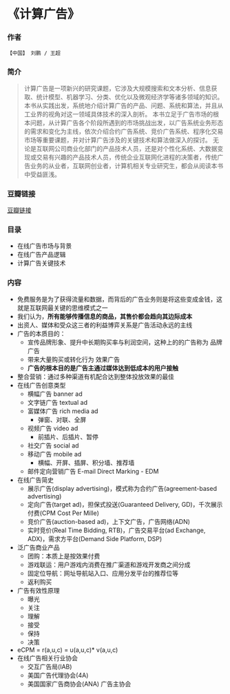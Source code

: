《计算广告》
=============================

### 作者
    【中国】 刘鹏 / 王超 

### 简介
> 计算广告是一项新兴的研究课题，它涉及大规模搜索和文本分析、信息获取、统计模型、机器学习、分类、优化以及微观经济学等诸多领域的知识。本书从实践出发，系统地介绍计算广告的产品、问题、系统和算法，并且从工业界的视角对这一领域具体技术的深入剖析。
本书立足于广告市场的根本问题，从计算广告各个阶段所遇到的市场挑战出发，以广告系统业务形态的需求和变化为主线，依次介绍合约广告系统、竞价广告系统、程序化交易市场等重要课题，并对计算广告涉及的关键技术和算法做深入的探讨。
无论是互联网公司商业化部门的产品技术人员，还是对个性化系统、大数据变现或交易有兴趣的产品技术人员，传统企业互联网化进程的决策者，传统广告业务的从业者，互联网创业者，计算机相关专业研究生，都会从阅读本书中受益匪浅。

### 豆瓣链接
  [豆瓣链接](http://book.douban.com/subject/26596778/)

### 目录
* 在线广告市场与背景
* 在线广告产品逻辑
* 计算广告关键技术


### 内容
* 免费服务是为了获得流量和数据，而背后的广告业务则是将这些变成金钱，这就是互联网最关键的思维模式之一
* 我们认为，**所有能够传播信息的商品，其售价都会趋向其边际成本**
* 出资人、媒体和受众这三者的利益博弈关系是广告活动永远的主线
* 广告的本质目的：
  - 宣传品牌形象、提升中长期购买率与利润空间，这种上的的广告称为 品牌广告
  - 带来大量购买或转化行为 效果广告
  - **广告的根本目的是广告主通过媒体达到低成本的用户接触**
* 整合营销：通过多种渠道有机配合达到整体投放效果的最佳
* 在线广告创意类型
  - 横幅广告 banner ad
  - 文字链广告 textual ad
  - 富媒体广告 rich media ad
    - 弹窗、对联、全屏
  - 视频广告 video ad
    - 前插片、后插片、暂停
  - 社交广告 social ad
  - 移动广告 mobile ad
    - 横幅、开屏、插屏、积分墙、推荐墙
  - 邮件定向营销广告 E-mail Direct Marking - EDM
* 在线广告简史
  - 展示广告(display advertising)，模式称为合约广告(agreement-based advertising)
  - 定向广告(target ad)，担保式投送(Guaranteed Delivery, GD)，千次展示付费(CPM Cost Per Mille)
  - 竞价广告(auction-based ad)，上下文广告，广告网络(ADN)
  - 实时竞价(Real Time Bidding, RTB)，广告交易平台(ad Exchange, ADX)，需求方平台(Demand Side Platform, DSP)
* 泛广告商业产品
  - 团购：本质上是按效果付费
  - 游戏联运：用户游戏内消费在推广渠道和游戏开发商之间分成
  - 固定位导航：网址导航站入口、应用分发平台的推荐位等
  - 返利购买
* 广告有效性原理
  - 曝光
  - 关注
  - 理解
  - 接受
  - 保持
  - 决策
* eCPM = r(a,u,c) = u(a,u,c)* v(a,u,c)
* 在线广告相关行业协会
  - 交互广告局(IAB)
  - 美国广告代理协会(4A)
  - 美国国家广告商协会(ANA) 广告主协会
